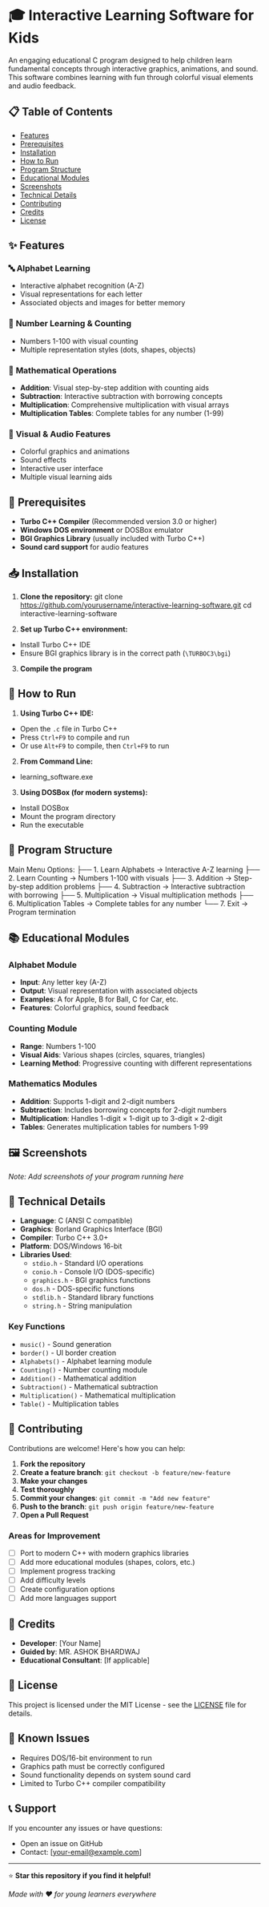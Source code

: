 
# 🎓 Interactive Learning Software for Kids

An engaging educational C program designed to help children learn fundamental concepts through interactive graphics, animations, and sound. This software combines learning with fun through colorful visual elements and audio feedback.

## 📋 Table of Contents
- [Features](#features)
- [Prerequisites](#prerequisites)
- [Installation](#installation)
- [How to Run](#how-to-run)
- [Program Structure](#program-structure)
- [Educational Modules](#educational-modules)
- [Screenshots](#screenshots)
- [Technical Details](#technical-details)
- [Contributing](#contributing)
- [Credits](#credits)
- [License](#license)

## ✨ Features

### 🔤 **Alphabet Learning**
- Interactive alphabet recognition (A-Z)
- Visual representations for each letter
- Associated objects and images for better memory

### 🔢 **Number Learning & Counting**
- Numbers 1-100 with visual counting
- Multiple representation styles (dots, shapes, objects)

### 🧮 **Mathematical Operations**
- **Addition**: Visual step-by-step addition with counting aids
- **Subtraction**: Interactive subtraction with borrowing concepts
- **Multiplication**: Comprehensive multiplication with visual arrays
- **Multiplication Tables**: Complete tables for any number (1-99)

### 🎨 **Visual & Audio Features**
- Colorful graphics and animations
- Sound effects 
- Interactive user interface
- Multiple visual learning aids

## 🔧 Prerequisites

- **Turbo C++ Compiler** (Recommended version 3.0 or higher)
- **Windows DOS environment** or DOSBox emulator
- **BGI Graphics Library** (usually included with Turbo C++)
- **Sound card support** for audio features

## 📥 Installation

1. **Clone the repository:**
git clone https://github.com/yourusername/interactive-learning-software.git
cd interactive-learning-software

2. **Set up Turbo C++ environment:**
- Install Turbo C++ IDE
- Ensure BGI graphics library is in the correct path (`\TURBOC3\bgi`)

3. **Compile the program**

## 🚀 How to Run

1. **Using Turbo C++ IDE:**
- Open the `.c` file in Turbo C++
- Press `Ctrl+F9` to compile and run
- Or use `Alt+F9` to compile, then `Ctrl+F9` to run

2. **From Command Line:**
- learning_software.exe

3. **Using DOSBox (for modern systems):**
- Install DOSBox
- Mount the program directory
- Run the executable

## 📖 Program Structure

Main Menu Options:
├── 1. Learn Alphabets → Interactive A-Z learning
├── 2. Learn Counting → Numbers 1-100 with visuals
├── 3. Addition → Step-by-step addition problems
├── 4. Subtraction → Interactive subtraction with borrowing
├── 5. Multiplication → Visual multiplication methods
├── 6. Multiplication Tables → Complete tables for any number
└── 7. Exit → Program termination



## 📚 Educational Modules

### Alphabet Module
- **Input**: Any letter key (A-Z)
- **Output**: Visual representation with associated objects
- **Examples**: A for Apple, B for Ball, C for Car, etc.
- **Features**: Colorful graphics, sound feedback

### Counting Module
- **Range**: Numbers 1-100
- **Visual Aids**: Various shapes (circles, squares, triangles)
- **Learning Method**: Progressive counting with different representations

### Mathematics Modules
- **Addition**: Supports 1-digit and 2-digit numbers
- **Subtraction**: Includes borrowing concepts for 2-digit numbers
- **Multiplication**: Handles 1-digit × 1-digit up to 3-digit × 2-digit
- **Tables**: Generates multiplication tables for numbers 1-99

## 🖼️ Screenshots

*Note: Add screenshots of your program running here*


## 🔨 Technical Details

- **Language**: C (ANSI C compatible)
- **Graphics**: Borland Graphics Interface (BGI)
- **Compiler**: Turbo C++ 3.0+
- **Platform**: DOS/Windows 16-bit
- **Libraries Used**:
  - `stdio.h` - Standard I/O operations
  - `conio.h` - Console I/O (DOS-specific)
  - `graphics.h` - BGI graphics functions
  - `dos.h` - DOS-specific functions
  - `stdlib.h` - Standard library functions
  - `string.h` - String manipulation

### Key Functions
- `music()` - Sound generation
- `border()` - UI border creation
- `Alphabets()` - Alphabet learning module
- `Counting()` - Number counting module
- `Addition()` - Mathematical addition
- `Subtraction()` - Mathematical subtraction
- `Multiplication()` - Mathematical multiplication
- `Table()` - Multiplication tables

## 🤝 Contributing

Contributions are welcome! Here's how you can help:

1. **Fork the repository**
2. **Create a feature branch**: `git checkout -b feature/new-feature`
3. **Make your changes**
4. **Test thoroughly**
5. **Commit your changes**: `git commit -m "Add new feature"`
6. **Push to the branch**: `git push origin feature/new-feature`
7. **Open a Pull Request**

### Areas for Improvement
- [ ] Port to modern C++ with modern graphics libraries
- [ ] Add more educational modules (shapes, colors, etc.)
- [ ] Implement progress tracking
- [ ] Add difficulty levels
- [ ] Create configuration options
- [ ] Add more languages support

## 👥 Credits

- **Developer**: [Your Name]
- **Guided by**: MR. ASHOK BHARDWAJ
- **Educational Consultant**: [If applicable]

## 📄 License

This project is licensed under the MIT License - see the [LICENSE](LICENSE) file for details.

## 🐛 Known Issues

- Requires DOS/16-bit environment to run
- Graphics path must be correctly configured
- Sound functionality depends on system sound card
- Limited to Turbo C++ compiler compatibility

## 📞 Support

If you encounter any issues or have questions:
- Open an issue on GitHub
- Contact: [your-email@example.com]

---

⭐ **Star this repository if you find it helpful!**

*Made with ❤️ for young learners everywhere*

